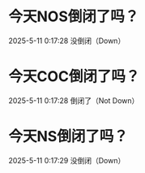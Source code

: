# 今天NOS倒闭了吗？

2025-5-11 0:17:28 没倒闭（Down）

# 今天COC倒闭了吗？

2025-5-11 0:17:28 倒闭了（Not Down）

# 今天NS倒闭了吗？

2025-5-11 0:17:29 没倒闭（Down）


